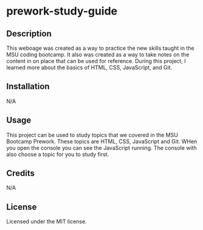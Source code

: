 # prework-study-guide
 
## Description
 
This weboage was created as a way to practice the new skills taught in the MSU coding bootcamp. It also was created as a way to take notes on the content in on place that can be used for reference. During this project, I learned more about the basics of HTML, CSS, JavaScript, and Git.
 
## Installation
 
N/A
 
## Usage
 
This project can be used to study topics that we covered in the MSU Bootcamp Prework. These topics are HTML, CSS, JavaScript and Git. WHen you open the console you can see the JavaScript running. The console with also choose a topic for you to study first.
 
## Credits
 
N/A
 
## License
 
Licensed under the MIT license.
